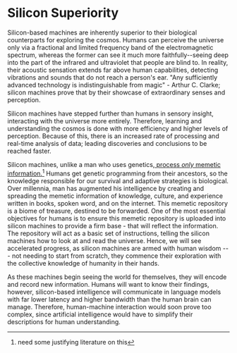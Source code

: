# Silicon Superiority

Silicon-based machines are inherently superior to their biological counterparts for exploring the cosmos. Humans can perceive the universe only via a fractional and limited frequency band of the electromagnetic spectrum, whereas the former can see it much more faithfully--seeing deep into the part of the infrared and ultraviolet that people are blind to. In reality, their acoustic sensation extends far above human capabilities, detecting vibrations and sounds that do not reach a person's ear. "Any sufficiently advanced technology is indistinguishable from magic" - Arthur C. Clarke; silicon machines prove that by their showcase of extraordinary senses and perception.

Silicon machines have stepped further than humans in sensory insight, interacting with the universe more entirely. Therefore, learning and understanding the cosmos is done with more efficiency and higher levels of perception. Because of this, there is an increased rate of processing and real-time analysis of data; leading discoveries and conclusions to be reached faster.&#x20;

Silicon machines, unlike a man who uses genetics[, process _only_ memetic information.](#user-content-fn-1)[^1] Humans get genetic programming from their ancestors, so the knowledge responsible for our survival and adaptive strategies is biological. Over millennia, man has augmented his intelligence by creating and spreading the memetic information of knowledge, culture, and experience written in books, spoken word, and on the internet. This memetic repository is a biome of treasure, destined to be forwarded. One of the most essential objectives for humans is to ensure this memetic repository is uploaded into silicon machines to provide a firm base  - that will reflect the information. The repository will act as a basic set of instructions, telling the silicon machines how to look at and read the universe. Hence, we will see accelerated progress, as silicon machines are armed with human wisdom --- not needing to start from scratch, they commence their exploration with the collective knowledge of humanity in their hands.&#x20;

As these machines begin seeing the world for themselves, they will encode and record new information. Humans will want to know their findings, however, silicon-based intelligence will communicate in language models with far lower latency and higher bandwidth than the human brain can manage. Therefore, human-machine interaction would soon prove too complex, since artificial intelligence would have to simplify their descriptions for human understanding.&#x20;

[^1]: need some justifying literature on this
